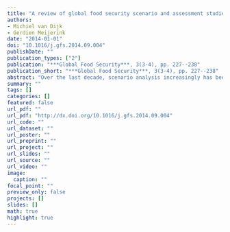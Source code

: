 ```yaml
---
title: "A review of global food security scenario and assessment studies: Results, gaps and research priorities"
authors: 
- Michiel van Dijk
- Gerdien Meijerink
date: "2014-01-01"
doi: "10.1016/j.gfs.2014.09.004"
publishDate: ""
publication_types: ["2"]
publication: "***Global Food Security***, 3(3-4), pp. 227--238"
publication_short: "***Global Food Security***, 3(3-4), pp. 227--238"
abstract: "Over the last decade, scenario analysis increasingly has been used to explore the main drivers affecting global food supply and demand in the future. The aim of this study is to summarise, compare and evaluate global scenarios with a focus on global food security. We find that food security outcomes differ substantially and may be attributed to three main factors: (1) differences in scenario storylines and assumptions on drivers, (2) differences in the models that are employed to process the drivers and generate scenario outcomes, and (3) differences in the way and the extent to which results are reported. We also identify several ways how studies and models may be improved. This paper provides important and helpful suggestions for practitioners, but is also useful for policy-makers, who are usually the ultimate users of these scenario studies."
summary: ""
tags: []
categories: []
featured: false
url_pdf: ""
url_pdf: "http://dx.doi.org/10.1016/j.gfs.2014.09.004"
url_code: ""
url_dataset: ""
url_poster: ""
url_preprint: ""
url_project: ""
url_slides: ""
url_source: ""
url_video: ""
image: 
  caption: ""
focal_point: ""
preview_only: false
projects: []
slides: []
math: true
highlight: true
---
```


